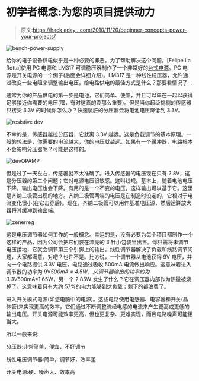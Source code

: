 # 初学者概念:为您的项目提供动力

> 原文:[https://hack aday . com/2010/11/20/beginner-concepts-power-your-projects/](https://hackaday.com/2010/11/20/beginner-concepts-powering-your-projects/)

![](../Images/492c0b5b49f44d6317960e5061704aad.png "bench-power-supply")

给你的电子设备供电似乎是一种必要的罪恶。为了帮助解决这个问题，[Felipe La Rotta]使用 PC 电源和 LM317 可调稳压器制作了一个非常好的[台式电源](http://hackedgadgets.com/2010/11/14/diy-bench-power-supply/)。PC 电源是开关电源的一个例子(后面会详细介绍)。LM317 是一种线性稳压器，允许通过改变一些电阻来调整输出电压。给电路供电的最佳方式是什么？那要看情况了…

通常为你的产品供电的第一步是电池，它们简单、便宜，并且可以串在一起以获得足够接近你需要的电压(嘿，有时这真的没那么重要)。但是当你超级挑剔的传感器只接受 3.3V 的时候你怎么办？快速肮脏的分压器会将电池电压降低到 3.3V。

![](../Images/7aa066da62d37fad7aadb0d0f2c5778b.png "resistive dev")

不幸的是，传感器越拉分压器，它就离 3.3V 越远。这是负载调节的基本原理。一般的想法是，你需要的电流越大，你的电压就越远。如果有一个缓冲器，电路根本不会影响分压器呢？可能是这样的。

![](../Images/3a62f440a6a6a546bdeca5616f0921aa.png "devOPAMP")

但是过了一天左右，传感器就不太准确了。进入传感器的电压现在只有 2.8V，这是分压器的第二个问题；它对电源电压很敏感。这叫线规。基本上，随着电池电压下降，输出电压也会下降。有用的是一个不变的电压，这样输出可以基于它。这里是齐纳二极管出现的地方。齐纳二极管两端的电压是在制造时设定的，它相对于电流变化很小(在它击穿后)。现在，齐纳二极管可以用作基准电压源，然后运算放大器将其缓冲到输出端。

![](../Images/af04fffe97346db24c99616159bede96.png "zenerreg")

这是电压调节器如何工作的一般概念。幸运的是，没有必要为每个项目都制作一个这样的产品，因为公司会把它们装在漂亮的 3 针小包装里出售。你只需将未调节电压接地，它就会调节第三个引脚上的输出。线性调节器解决了负载和线路调节问题，大家都满意，对吧？也许不是。比方说，一个调节器从电池获得 9V 电压，并向一个电路提供 3.3V 电压，电路通过吸收 500mA 电流做出响应。这意味着进入调节器的功率为 9V*500mA = 4.5W，从调节器输出的功率约为 3.3V*500mA=1.65W，另一个 2.85W 发生了什么？它在调压器内部作为热量被烧掉了。这意味着只有大约 57%的电力能够到达负载；剩下的都浪费了。

进入开关模式电源(如您电脑中的电源)。这些电路使用电感器、电容器和开关(晶体管)来实现更高的效率。它们通过不断调整流经电感的电流来产生更高或更低的输出电压。开关电源可能效率更高，但也更复杂、更难实现，而且电路噪声可能相当大。

所以一般来说:

分压器:非常简单，便宜，不好调节

线性电压调节器:简单，调节好，效率差

开关电源:硬、噪声大、效率高